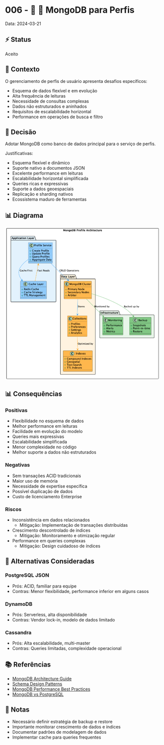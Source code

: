 # 006 - 📝 💾 MongoDB para Perfis

Data: 2024-03-21

## ⚡ Status

Aceito

## 🎯 Contexto

O gerenciamento de perfis de usuário apresenta desafios específicos:
- Esquema de dados flexível e em evolução
- Alta frequência de leituras
- Necessidade de consultas complexas
- Dados não estruturados e aninhados
- Requisitos de escalabilidade horizontal
- Performance em operações de busca e filtro

## 🔨 Decisão

Adotar MongoDB como banco de dados principal para o serviço de perfis.

Justificativas:
- Esquema flexível e dinâmico
- Suporte nativo a documentos JSON
- Excelente performance em leituras
- Escalabilidade horizontal simplificada
- Queries ricas e expressivas
- Suporte a dados geoespaciais
- Replicação e sharding nativos
- Ecossistema maduro de ferramentas

## 📊 Diagrama

![Diagrama de Arquitetura MongoDB para Perfis](../_assets/adr-006-mongodb-profiles.png)

## 📊 Consequências

### Positivas

- Flexibilidade no esquema de dados
- Melhor performance em leituras
- Facilidade em evolução do modelo
- Queries mais expressivas
- Escalabilidade simplificada
- Menor complexidade no código
- Melhor suporte a dados não estruturados

### Negativas

- Sem transações ACID tradicionais
- Maior uso de memória
- Necessidade de expertise específica
- Possível duplicação de dados
- Custo de licenciamento Enterprise

### Riscos

- Inconsistência em dados relacionados
  - Mitigação: Implementação de transações distribuídas
- Crescimento descontrolado de índices
  - Mitigação: Monitoramento e otimização regular
- Performance em queries complexas
  - Mitigação: Design cuidadoso de índices

## 🔄 Alternativas Consideradas

### PostgreSQL JSON
- Prós: ACID, familiar para equipe
- Contras: Menor flexibilidade, performance inferior em alguns casos

### DynamoDB
- Prós: Serverless, alta disponibilidade
- Contras: Vendor lock-in, modelo de dados limitado

### Cassandra
- Prós: Alta escalabilidade, multi-master
- Contras: Queries limitadas, complexidade operacional

## 📚 Referências

- [MongoDB Architecture Guide](https://www.mongodb.com/mongodb-architecture)
- [Schema Design Patterns](https://www.mongodb.com/blog/post/building-with-patterns-a-summary)
- [MongoDB Performance Best Practices](https://docs.mongodb.com/manual/core/performance-best-practices/)
- [MongoDB vs PostgreSQL](https://www.mongodb.com/compare/mongodb-postgresql)

## 📝 Notas

- Necessário definir estratégia de backup e restore
- Importante monitorar crescimento de dados e índices
- Documentar padrões de modelagem de dados
- Implementar cache para queries frequentes 